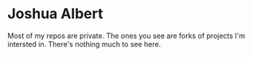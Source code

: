 # Joshua Albert

Most of my repos are private. The ones you see are forks of projects I'm intersted in. There's nothing much to see here.



